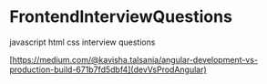 # FrontendInterviewQuestions
javascript html css interview questions


[https://medium.com/@kavisha.talsania/angular-development-vs-production-build-671b7fd5dbf4](devVsProdAngular)


